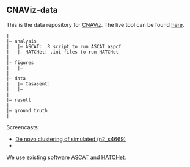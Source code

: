 ## CNAViz-data

This is the data repository for [CNAViz](https://github.com/elkebir-group/cnaviz). The live tool can be found [here](https://elkebir-group.github.io/cnaviz/). 

```
|
|– analysis
|   |— ASCAT: .R script to run ASCAT aspcf
|   |— HATCHet: .ini files to run HATCHet
|   
|- figures
|   |— 
|
|— data
|   |— Casasent:
|   |— 
|
|— result
|
|— ground truth
|
```

Screencasts:
- [De novo clustering of simulated (n2_s4669)](https://youtu.be/-qsI2Bl1TXA) 
- 

We use existing software [ASCAT](https://github.com/VanLoo-lab/ascat) and [HATCHet](http://compbio.cs.brown.edu/hatchet/README.html#usage). 


